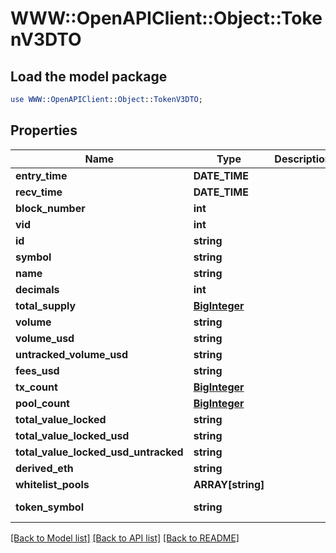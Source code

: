 # WWW::OpenAPIClient::Object::TokenV3DTO

## Load the model package
```perl
use WWW::OpenAPIClient::Object::TokenV3DTO;
```

## Properties
Name | Type | Description | Notes
------------ | ------------- | ------------- | -------------
**entry_time** | **DATE_TIME** |  | [optional] 
**recv_time** | **DATE_TIME** |  | [optional] 
**block_number** | **int** |  | [optional] 
**vid** | **int** |  | [optional] 
**id** | **string** |  | [optional] 
**symbol** | **string** |  | [optional] 
**name** | **string** |  | [optional] 
**decimals** | **int** |  | [optional] 
**total_supply** | [**BigInteger**](BigInteger.md) |  | [optional] 
**volume** | **string** |  | [optional] 
**volume_usd** | **string** |  | [optional] 
**untracked_volume_usd** | **string** |  | [optional] 
**fees_usd** | **string** |  | [optional] 
**tx_count** | [**BigInteger**](BigInteger.md) |  | [optional] 
**pool_count** | [**BigInteger**](BigInteger.md) |  | [optional] 
**total_value_locked** | **string** |  | [optional] 
**total_value_locked_usd** | **string** |  | [optional] 
**total_value_locked_usd_untracked** | **string** |  | [optional] 
**derived_eth** | **string** |  | [optional] 
**whitelist_pools** | **ARRAY[string]** |  | [optional] 
**token_symbol** | **string** |  | [optional] [readonly] 

[[Back to Model list]](../README.md#documentation-for-models) [[Back to API list]](../README.md#documentation-for-api-endpoints) [[Back to README]](../README.md)


